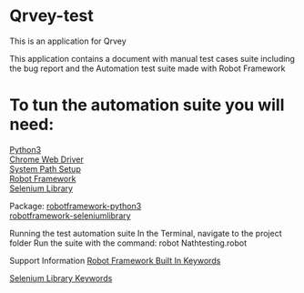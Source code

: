 # Qrvey-test
This is an application for Qrvey

This application contains a document with manual test cases suite including the bug report and the Automation test suite made with Robot Framework

# To tun the automation suite you will need:

[Python3](https://programwithus.com/learn-to-code/install-python3-mac/)  
[Chrome Web Driver](http://chromedriver.chromium.org/)  
[System Path Setup](https://www.kenst.com/2015/03/including-the-chromedriver-location-in-macos-system-path/)  
[Robot Framework](https://github.com/robotframework/robotframework#installation)  
[Selenium Library](https://github.com/robotframework/SeleniumLibrary#installation)  


Package:
[robotframework-python3](https://pypi.org/project/robotframework-python3/)  
[robotframework-seleniumlibrary](https://pypi.org/project/robotframework-seleniumlibrary/)  

Running the test automation suite
In the Terminal, navigate to the project folder
Run the suite with the command:
robot Nathtesting.robot
 

Support Information
[Robot Framework Built In Keywords](http://robotframework.org/robotframework/latest/libraries/BuiltIn.html)  

[Selenium Library Keywords](http://robotframework.org/SeleniumLibrary/SeleniumLibrary.html)  
